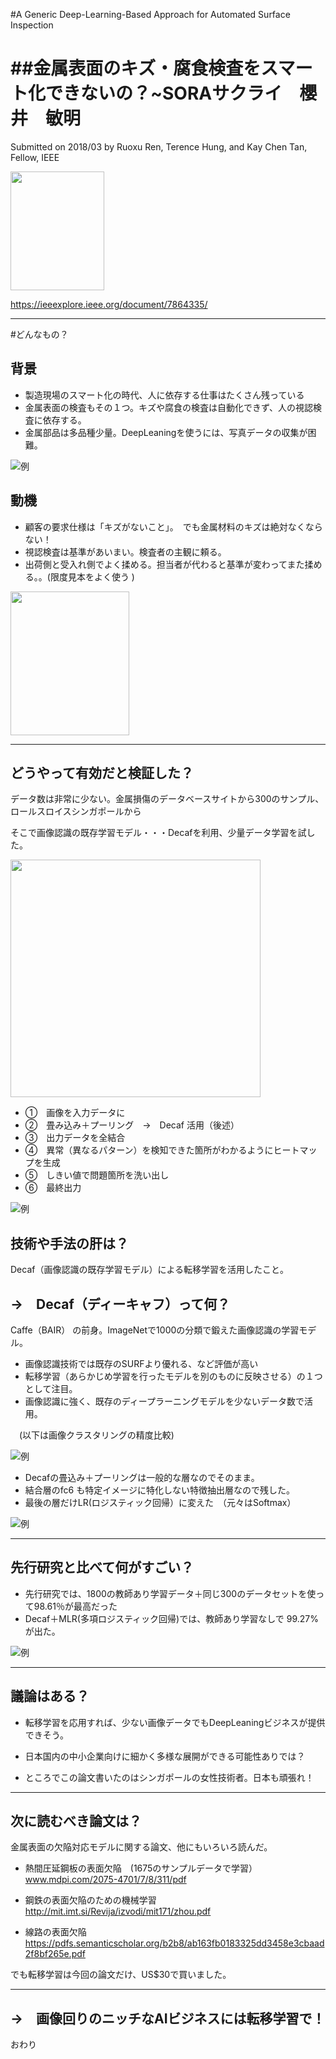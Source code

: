 

#A Generic Deep-Learning-Based Approach
for Automated Surface Inspection

##金属表面のキズ・腐食検査をスマート化できないの？~SORAサクライ　櫻井　敏明
===

Submitted on 2018/03
by Ruoxu Ren, Terence Hung, and Kay Chen Tan, Fellow, IEEE

<img src="https://ieeexplore.ieee.org/mediastore/IEEE/content/freeimages/6221036/8283862/7864335/ren-2668395-small.gif" width="150" height="190" />


https://ieeexplore.ieee.org/document/7864335/

---

#どんなもの？

## 背景

* 製造現場のスマート化の時代、人に依存する仕事はたくさん残っている
* 金属表面の検査もその１つ。キズや腐食の検査は自動化できず、人の視認検査に依存する。
* 金属部品は多品種少量。DeepLeaningを使うには、写真データの収集が困難。

![例](https://image.ibb.co/dd5kM7/scratch01.jpg)


## 動機
* 顧客の要求仕様は「キズがないこと」。　でも金属材料のキズは絶対なくならない！
* 視認検査は基準があいまい。検査者の主観に頼る。
* 出荷側と受入れ側でよく揉める。担当者が代わると基準が変わってまた揉める。。(限度見本をよく使う )

<img src="http://01.gatag.net/img/201506/03l/gatag-00006107.jpg" width="190" height="230" />



---

## どうやって有効だと検証した？

データ数は非常に少ない。金属損傷のデータベースサイトから300のサンプル、ロールスロイスシンガポールから


そこで画像認識の既存学習モデル・・・Decafを利用、少量データ学習を試した。



<img src="http://faculty.neu.edu.cn/yunhyan/Webpage%20for%20article/NEU%20surface%20defect%20database/Fig.1.jpg" width="400" height="380" />




* ①　画像を入力データに
* ②　畳み込み＋プーリング　→　Decaf 活用（後述）
* ③　出力データを全結合
* ④　異常（異なるパターン）を検知できた箇所がわかるようにヒートマップを生成
* ⑤　しきい値で問題箇所を洗い出し
* ⑥　最終出力　　



![例](https://image.ibb.co/bTsnZS/scratch02.jpg)

## 技術や手法の肝は？

Decaf（画像認識の既存学習モデル）による転移学習を活用したこと。

## →　Decaf（ディーキャフ）って何？
Caffe（BAIR） の前身。ImageNetで1000の分類で鍛えた画像認識の学習モデル。

* 画像認識技術では既存のSURFより優れる、など評価が高い 
* 転移学習（あらかじめ学習を行ったモデルを別のものに反映させる）の１つとして注目。
* 画像認識に強く、既存のディープラーニングモデルを少ないデータ数で活用。


　(以下は画像クラスタリングの精度比較)

![例](https://image.ibb.co/eMdEYn/scratch03.jpg)


* Decafの畳込み＋プーリングは一般的な層なのでそのまま。
* 結合層のfc6 も特定イメージに特化しない特徴抽出層なので残した。
* 最後の層だけLR(ロジスティック回帰）に変えた　（元々はSoftmax）

![例](https://image.ibb.co/h3q5ty/scratch02x.jpg)




---

## 先行研究と比べて何がすごい？

* 先行研究では、1800の教師あり学習データ＋同じ300のデータセットを使って98.61％が最高だった
* Decaf＋MLR(多項ロジスティック回帰)では、教師あり学習なしで 99.27%が出た。

![例](https://image.ibb.co/iLhKzS/scratch04.jpg)

---

## 議論はある？


* 転移学習を応用すれば、少ない画像データでもDeepLeaningビジネスが提供できそう。

* 日本国内の中小企業向けに細かく多様な展開ができる可能性ありでは？

* ところでこの論文書いたのはシンガポールの女性技術者。日本も頑張れ！






---

## 次に読むべき論文は？
金属表面の欠陥対応モデルに関する論文、他にもいろいろ読んだ。

* 熱間圧延鋼板の表面欠陥　(1675のサンプルデータで学習）
www.mdpi.com/2075-4701/7/8/311/pdf

* 鋼鉄の表面欠陥のための機械学習
http://mit.imt.si/Revija/izvodi/mit171/zhou.pdf

* 線路の表面欠陥
https://pdfs.semanticscholar.org/b2b8/ab163fb0183325dd3458e3cbaad2f8bf265e.pdf

でも転移学習は今回の論文だけ、US$30で買いました。

---

## →　画像回りのニッチなAIビジネスには転移学習で！

おわり






